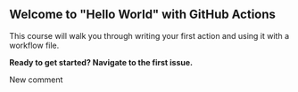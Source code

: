 ## Welcome to "Hello World" with GitHub Actions

This course will walk you through writing your first action and using it with a workflow file. 

**Ready to get started? Navigate to the first issue.**

New comment